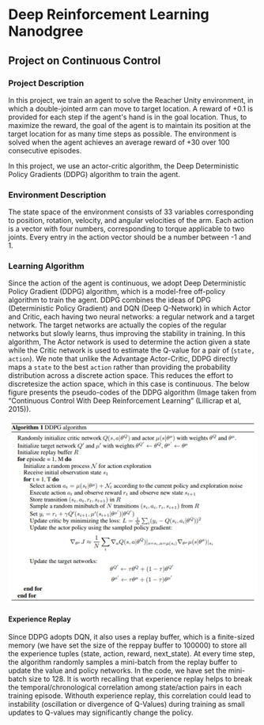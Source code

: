 # Deep Reinforcement Learning Nanodgree 
## Project on Continuous Control

### Project Description

In this project, we train an agent to solve the Reacher Unity environment, in which a double-jointed arm can move to target location. A reward of +0.1 is provided for each step if the agent's hand is in the goal location. Thus, to maximize the reward, the goal of the agent is to maintain its position at the target location for as many time steps as possible. The environment is solved when the agent achieves an average reward of +30 over 100 consecutive episodes. 

In this project, we use an actor-critic algorithm, the Deep Deterministic Policy Gradients (DDPG) algorithm to train the agent.

### Environment Description

The state space of the environment consists of 33 variables corresponding to position, rotation, velocity, and angular velocities of the arm. Each action is a vector with four numbers, corresponding to torque applicable to two joints. Every entry in the action vector should be a number between -1 and 1.

### Learning Algorithm

Since the action of the agent is continuous, we adopt Deep Deterministic Policy Gradient (DDPG) algorithm, which is a model-free off-policy algorithm to train the agent. DDPG combines the ideas of DPG (Deterministic Policy Gradient) and DQN (Deep Q-Network) in which Actor and Critic, each having two neural networks: a regular network and a target network. The target networks are actually the copies of the regular networks but slowly learns, thus improving the stability in training. In this algorithm, The Actor network is used to determine the action given a state while the Critic network is used to estimate the Q-value for a pair of (`state, action`). We note that unlike the Advantage Actor-Critic, DDPG directly maps a `state` to the best `action` rather than providing the probability distribution across a discrete action space. This reduces the effort to discretesize the action space, which in this case is continuous. The below figure presents the pseudo-codes of the DDPG algorithm (Image taken from “Continuous Control With Deep Reinforcement Learning” (Lillicrap et al, 2015)).

![DDPG Algorithm](figures/1*BVST6rlxL2csw3vxpeBS8Q.png)

#### Experience Replay

Since DDPG adopts DQN, it also uses a replay buffer, which is a finite-sized memory (we have set the size of the reppay buffer to 100000) to store all the experience tuples (state, action, reward, next_state). At every time step, the algorithm randomly samples a mini-batch from the replay buffer to update the value and policy networks. In the code, we have set the mini-batch size to 128. It is worth recalling that experience replay helps to break the temporal/chronological correlation among state/action pairs in each training episode. Withouth experience replay, this correlation could lead to instability (oscillation or divergence of Q-Values) during training as small updates to Q-values may significantly change the policy.
